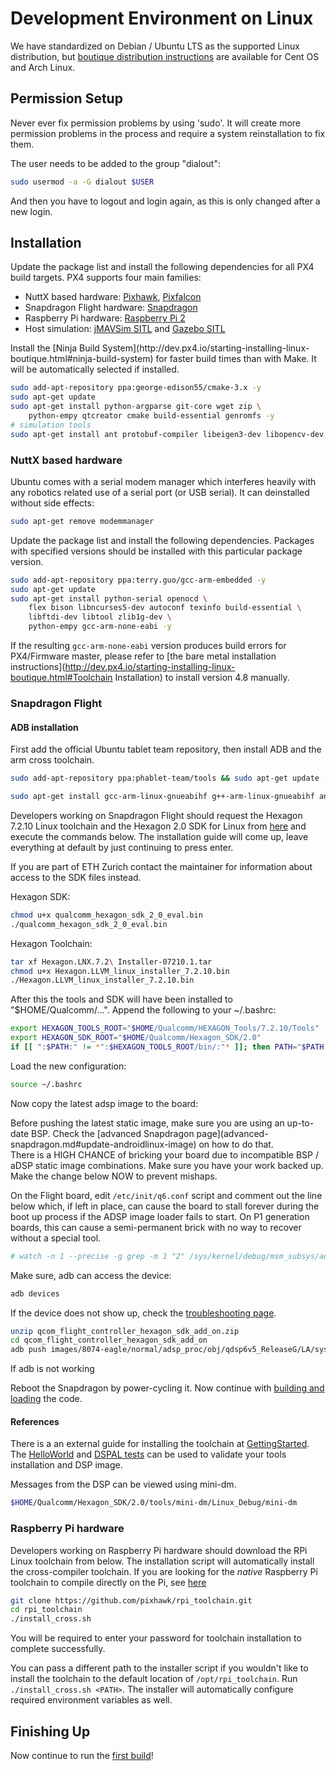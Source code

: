 # Development Environment on Linux

We have standardized on Debian / Ubuntu LTS as the supported Linux distribution, but [boutique distribution instructions](starting-installing-linux-boutique.md) are available for Cent OS and Arch Linux.

## Permission Setup

<aside class="note">
Never ever fix permission problems by using 'sudo'. It will create more permission problems in the process and require a system reinstallation to fix them.
</aside>

The user needs to be added to the group "dialout":

<div class="host-code"></div>

```sh
sudo usermod -a -G dialout $USER
```

And then you have to logout and login again, as this is only changed after a new login.

## Installation

Update the package list and install the following dependencies for all PX4 build targets. PX4 supports four main families:

  * NuttX based hardware: [Pixhawk](hardware-pixhawk.md), [Pixfalcon](hardware-pixfalcon.md)
  * Snapdragon Flight hardware: [Snapdragon](hardware-snapdragon.md)
  * Raspberry Pi hardware: [Raspberry Pi 2](hardware-pi2.md)
  * Host simulation: [jMAVSim SITL](simulation-sitl.md) and [Gazebo SITL](simulation-gazebo.md)

<aside class="note">
Install the [Ninja Build System](http://dev.px4.io/starting-installing-linux-boutique.html#ninja-build-system) for faster build times than with Make. It will be automatically selected if installed.
</aside>

<div class="host-code"></div>

```sh
sudo add-apt-repository ppa:george-edison55/cmake-3.x -y
sudo apt-get update
sudo apt-get install python-argparse git-core wget zip \
    python-empy qtcreator cmake build-essential genromfs -y
# simulation tools
sudo apt-get install ant protobuf-compiler libeigen3-dev libopencv-dev openjdk-7-jdk openjdk-7-jre clang-3.5 lldb-3.5 -y
```

### NuttX based hardware

Ubuntu comes with a serial modem manager which interferes heavily with any robotics related use of a serial port (or USB serial). It can deinstalled without side effects:

<div class="host-code"></div>

```sh
sudo apt-get remove modemmanager
```

Update the package list and install the following dependencies. Packages with specified versions should be installed with this particular package version.

<div class="host-code"></div>

```sh
sudo add-apt-repository ppa:terry.guo/gcc-arm-embedded -y
sudo apt-get update
sudo apt-get install python-serial openocd \
    flex bison libncurses5-dev autoconf texinfo build-essential \
    libftdi-dev libtool zlib1g-dev \
    python-empy gcc-arm-none-eabi -y
```

If the resulting `gcc-arm-none-eabi` version produces build errors for PX4/Firmware master, please refer to [the bare metal installation instructions](http://dev.px4.io/starting-installing-linux-boutique.html#Toolchain Installation) to install version 4.8 manually.

### Snapdragon Flight

#### ADB installation

First add the official Ubuntu tablet team repository, then install ADB and the arm cross toolchain.

<div class="host-code"></div>

```sh
sudo add-apt-repository ppa:phablet-team/tools && sudo apt-get update -y
```

<div class="host-code"></div>

```sh
sudo apt-get install gcc-arm-linux-gnueabihf g++-arm-linux-gnueabihf android-tools-adb android-tools-fastboot -y
```

Developers working on Snapdragon Flight should request the Hexagon 7.2.10 Linux toolchain and the Hexagon 2.0 SDK for Linux from [here](https://developer.qualcomm.com/software/hexagon-dsp-sdk/tool-request) and execute the commands below. The installation guide will come up, leave everything at default by just continuing to press enter.

<aside class="tip">
If you are part of ETH Zurich contact the maintainer for information about access to the SDK files instead.
</aside>

Hexagon SDK:

<div class="host-code"></div>

```sh
chmod u+x qualcomm_hexagon_sdk_2_0_eval.bin
./qualcomm_hexagon_sdk_2_0_eval.bin
```

Hexagon Toolchain:
<div class="host-code"></div>

```sh
tar xf Hexagon.LNX.7.2\ Installer-07210.1.tar
chmod u+x Hexagon.LLVM_linux_installer_7.2.10.bin
./Hexagon.LLVM_linux_installer_7.2.10.bin
```

After this the tools and SDK will have been installed to "$HOME/Qualcomm/...". Append the following to your ~/.bashrc:

<div class="host-code"></div>

```sh
export HEXAGON_TOOLS_ROOT="$HOME/Qualcomm/HEXAGON_Tools/7.2.10/Tools"
export HEXAGON_SDK_ROOT="$HOME/Qualcomm/Hexagon_SDK/2.0"
if [[ ":$PATH:" != *":$HEXAGON_TOOLS_ROOT/bin/:"* ]]; then PATH="$PATH:$HEXAGON_TOOLS_ROOT/bin"; fi
```

Load the new configuration:

<div class="host-code"></div>

```sh
source ~/.bashrc
```

Now copy the latest adsp image to the board:

<aside class="note">
Before pushing the latest static image, make sure you are using an up-to-date BSP. Check the [advanced Snapdragon page](advanced-snapdragon.md#update-androidlinux-image) on how to do that.
</aside>

<aside class="note">
There is a HIGH CHANCE of bricking your board due to incompatible BSP / aDSP static image combinations. Make sure you have your work backed up. Make the change below NOW to prevent mishaps.
</aside>

On the Flight board, edit ```/etc/init/q6.conf``` script and comment out the line below which, if left in place, can cause the board to stall forever during the boot up process if the ADSP image loader fails to start. On P1 generation boards, this can cause a semi-permanent brick with no way to recover without a special tool.

```sh
# watch -n 1 --precise -g grep -m 1 "2" /sys/kernel/debug/msm_subsys/adsp && true
```

<div class="host-code"></div>

Make sure, adb can access the device:

```sh
adb devices
```

If the device does not show up, check the [troubleshooting page](advanced-snapdragon.md#adb-does-not-work).

```sh
unzip qcom_flight_controller_hexagon_sdk_add_on.zip
cd qcom_flight_controller_hexagon_sdk_add_on
adb push images/8074-eagle/normal/adsp_proc/obj/qdsp6v5_ReleaseG/LA/system/etc/firmware/ /lib/firmware
```

If adb is not working

Reboot the Snapdragon by power-cycling it. Now continue with [building and loading](starting-building.md) the code.

#### References

There is a an external guide for installing the toolchain at
[GettingStarted](https://github.com/ATLFlight/ATLFlightDocs/blob/master/GettingStarted.md). The
[HelloWorld](https://github.com/ATLFlight/HelloWorld) and [DSPAL tests](https://github.com/ATLFlight/dspal/tree/master/test/dspal_tester) can be used to validate your tools installation and DSP image.

Messages from the DSP can be viewed using mini-dm.

<div class="host-code"></div>

```sh
$HOME/Qualcomm/Hexagon_SDK/2.0/tools/mini-dm/Linux_Debug/mini-dm
```

### Raspberry Pi hardware
Developers working on Raspberry Pi hardware should download the RPi Linux toolchain from below. The installation script will automatically install the cross-compiler toolchain. If you are looking for the *native* Raspberry Pi toolchain to compile directly on the Pi, see [here](http://dev.px4.io/hardware-pi2.html#native-builds-optional)

<div class="host-code"></div>

```sh
git clone https://github.com/pixhawk/rpi_toolchain.git
cd rpi_toolchain
./install_cross.sh
```
You will be required to enter your password for toolchain installation to complete successfully.

You can pass a different path to the installer script if you wouldn't like to install the toolchain to the default location of ```/opt/rpi_toolchain```. Run ``` ./install_cross.sh <PATH>```. The installer will automatically configure required environment variables as well.

## Finishing Up

Now continue to run the [first build](starting-building.md)!
